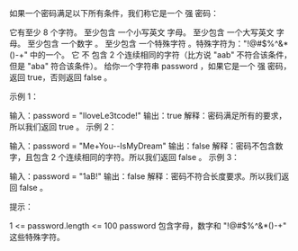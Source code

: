 如果一个密码满足以下所有条件，我们称它是一个 强 密码：

它有至少 8 个字符。
至少包含 一个小写英文 字母。
至少包含 一个大写英文 字母。
至少包含 一个数字 。
至少包含 一个特殊字符 。特殊字符为："!@#$%^&\*()-+" 中的一个。
它 不 包含 2 个连续相同的字符（比方说 "aab" 不符合该条件，但是 "aba" 符合该条件）。
给你一个字符串 password ，如果它是一个 强 密码，返回 true，否则返回 false 。

示例 1：

输入：password = "IloveLe3tcode!"
输出：true
解释：密码满足所有的要求，所以我们返回 true 。
示例 2：

输入：password = "Me+You--IsMyDream"
输出：false
解释：密码不包含数字，且包含 2 个连续相同的字符。所以我们返回 false 。
示例 3：

输入：password = "1aB!"
输出：false
解释：密码不符合长度要求。所以我们返回 false 。

提示：

1 <= password.length <= 100
password 包含字母，数字和 "!@#$%^&\*()-+" 这些特殊字符。
